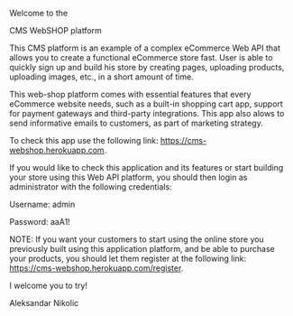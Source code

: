 Welcome to the

CMS WebSHOP platform
 

This CMS platform is an example of a complex eCommerce Web API that allows you to create a functional eCommerce store fast. User is able to quickly sign up and build his store by creating pages, uploading products, uploading images, etc., in a short amount of time.

This web-shop platform comes with essential features that every eCommerce website needs, such as a built-in shopping cart app, support for payment gateways and third-party integrations. This app also alows to send informative emails to customers, as part of marketing strategy.

To check this app use the following link: https://cms-webshop.herokuapp.com.

If you would like to check this application and its features or start building your store using this Web API platform, you should then login as administrator with the following credentials:

Username: admin

Password: aaA1!

NOTE: 
If you want your customers to start using the online store you previously built using this application platform, and be able to purchase your products, you should let them register at the following link: https://cms-webshop.herokuapp.com/register.

I welcome you to try!


Aleksandar Nikolic
